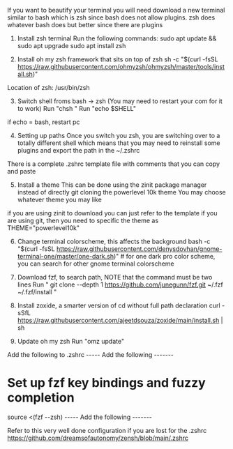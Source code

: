 If you want to beautify your terminal you will need download a new terminal similar to bash
which is zsh since bash does not allow plugins. zsh does whatever bash does but better since there are plugins

1. Install zsh terminal
Run the following commands:
sudo apt update && sudo apt upgrade
sudo apt install zsh


2. Install oh my zsh framework that sits on top of zsh
sh -c "$(curl -fsSL https://raw.githubusercontent.com/ohmyzsh/ohmyzsh/master/tools/install.sh)"

Location of zsh: /usr/bin/zsh

3. Switch shell froms bash -> zsh (You may need to restart your com for it to work)
Run "chsh <Name of computer>"
Run "echo $SHELL"

if echo = bash, restart pc

4. Setting up paths
Once you switch you zsh, you are switching over to a totally different shell which means that you may need
to reinstall some plugins and export the path in the ~/.zshrc

There is a complete .zshrc template file with comments that you can copy and paste

5. Install a theme 
This can be done using the zinit package manager instead of directly git cloning the powerlevel 10k theme
You may choose whatever theme you may like

if you are using zinit to download you can just refer to the template
if you are using git, then you need to specific the theme as THEME="powerlevel10k"

6. Change terminal colorscheme, this affects the background
bash -c "$(curl -fsSL https://raw.githubusercontent.com/denysdovhan/gnome-terminal-one/master/one-dark.sh)" # for one dark pro color scheme, you can search for other gnome terminal colorscheme

7. Download fzf, to search path, NOTE that the command must be two lines
Run "
git clone --depth 1 https://github.com/junegunn/fzf.git ~/.fzf 
~/.fzf/install
"

8. Install zoxide, a smarter version of cd without full path declaration
curl -sSfL https://raw.githubusercontent.com/ajeetdsouza/zoxide/main/install.sh | sh

9. Update oh my zsh
Run "omz update"

Add the following to .zshrc
----- Add the following -------
# Set up fzf key bindings and fuzzy completion
source <(fzf --zsh)
----- Add the following -------

 Refer to this very well done configuration if you are lost for the .zshrc
https://github.com/dreamsofautonomy/zensh/blob/main/.zshrc

